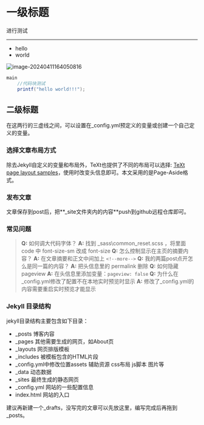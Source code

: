 # 一级标题

进行测试

<!-- more-->

---



* hello
* world

![image-20240411164050816](https://github.com/blogwml/blogwml.github.io/tree/main/pic/2024-04-10-这是一个测试文档/image-20240411164050816.png)

~~~java
main
    //代码块测试
    printf("hello world!!!");
~~~

## 二级标题

在这两行的三虚线之间，可以设置在_config.yml预定义的变量或创建一个自己定义的变量。

### 选择文章布局方式

除去Jekyll自定义的变量和布局外，TeXt也提供了不同的布局可以选择: [TeXt page layout samples](https://link.zhihu.com/?target=https%3A//tianqi.name/jekyll-TeXt-theme/samples.html)，使用时改变头信息即可。本文采用的是Page-Aside格式。



### 发布文章

文章保存到post后，把**_site文件夹内的内容**push到github远程仓库即可。

### 常见问题

> **Q:** 如何调大代码字体？
> **A:** 找到 _sass\common_reset.scss ，将里面 code 中 font-size-sm 改成 font-size
> **Q:** 怎么控制显示在主页的摘要内容？
> **A:** 在文章摘要和正文中间加上 `<!--more-->`
> **Q:** 我的两篇post点开怎么是同一篇的内容？
> **A:** 把头信息里的 permalink 删除
> **Q:** 如何隐藏pageview
> **A:** 在头信息里添加变量：`pageview: false`
> **Q:** 为什么在_config.yml修改了配置不在本地实时预览时显示
> **A:** 修改了_config.yml的内容需要重启实时预览才能显示

### Jekyll 目录结构

jekyll目录结构主要包含如下目录：

- _posts 博客内容
- _pages 其他需要生成的网页，如About页
- _layouts 网页排版模板
- _includes 被模板包含的HTML片段
- _config.yml中修改位置assets 辅助资源 css布局 js脚本 图片等
- _data 动态数据
- _sites 最终生成的静态网页
- _config.yml 网站的一些配置信息
- index.html 网站的入口

建议再新建一个_drafts，没写完的文章可以先放这里，编写完成后再拖到_posts。